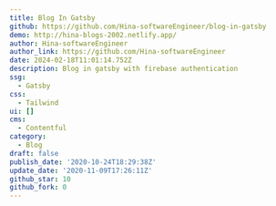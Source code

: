 ```yaml
---
title: Blog In Gatsby
github: https://github.com/Hina-softwareEngineer/blog-in-gatsby
demo: http://hina-blogs-2002.netlify.app/
author: Hina-softwareEngineer
author_link: https://github.com/Hina-softwareEngineer
date: 2024-02-18T11:01:14.752Z
description: Blog in gatsby with firebase authentication ️ ️
ssg:
  - Gatsby
css:
  - Tailwind
ui: []
cms:
  - Contentful
category:
  - Blog
draft: false
publish_date: '2020-10-24T18:29:38Z'
update_date: '2020-11-09T17:26:11Z'
github_star: 10
github_fork: 0
---
```

